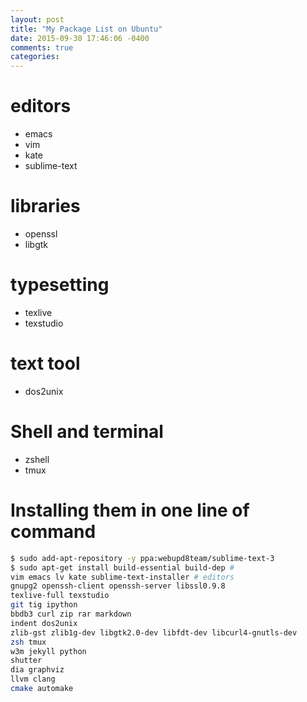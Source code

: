 ```yaml
---
layout: post
title: "My Package List on Ubuntu"
date: 2015-09-30 17:46:06 -0400
comments: true
categories: 
---
```


# editors
* emacs
* vim
* kate
* sublime-text

# libraries
* openssl
* libgtk

# typesetting
* texlive
* texstudio

# text tool
* dos2unix

# Shell and terminal
* zshell
* tmux

# Installing them in one line of command

```bash
$ sudo add-apt-repository -y ppa:webupd8team/sublime-text-3
$ sudo apt-get install build-essential build-dep #
vim emacs lv kate sublime-text-installer # editors
gnupg2 openssh-client openssh-server libssl0.9.8
texlive-full texstudio
git tig ipython
bbdb3 curl zip rar markdown
indent dos2unix
zlib-gst zlib1g-dev libgtk2.0-dev libfdt-dev libcurl4-gnutls-dev
zsh tmux
w3m jekyll python 
shutter
dia graphviz
llvm clang
cmake automake
```
